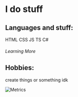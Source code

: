 # I do stuff

## Languages and stuff:
  HTML
  CSS
  JS
  TS
  C#
  
###### Learning More

## Hobbies:
  create things or something idk
  
  
  
  
  
![Metrics](https://github.com/unbazinga/unbazinga/blob/main/github-metrics.svg)
